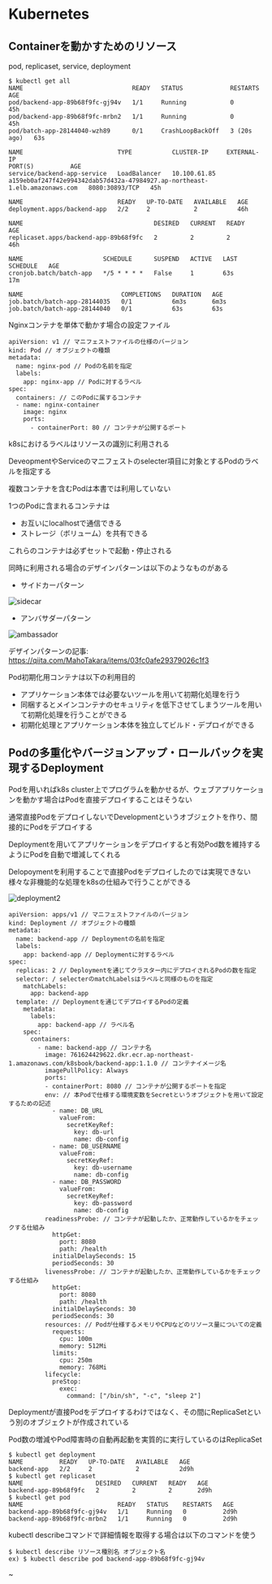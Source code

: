 # Kubernetes

## Containerを動かすためのリソース

pod, replicaset, service, deployment

```
$ kubectl get all
NAME                              READY   STATUS             RESTARTS      AGE
pod/backend-app-89b68f9fc-gj94v   1/1     Running            0             45h
pod/backend-app-89b68f9fc-mrbn2   1/1     Running            0             45h
pod/batch-app-28144040-wzh89      0/1     CrashLoopBackOff   3 (20s ago)   63s

NAME                          TYPE           CLUSTER-IP     EXTERNAL-IP                                                                  PORT(S)          AGE
service/backend-app-service   LoadBalancer   10.100.61.85   a159eb0af247f42e994342dab57d432a-47984927.ap-northeast-1.elb.amazonaws.com   8080:30893/TCP   45h

NAME                          READY   UP-TO-DATE   AVAILABLE   AGE
deployment.apps/backend-app   2/2     2            2           46h

NAME                                    DESIRED   CURRENT   READY   AGE
replicaset.apps/backend-app-89b68f9fc   2         2         2       46h

NAME                      SCHEDULE      SUSPEND   ACTIVE   LAST SCHEDULE   AGE
cronjob.batch/batch-app   */5 * * * *   False     1        63s             17m

NAME                           COMPLETIONS   DURATION   AGE
job.batch/batch-app-28144035   0/1           6m3s       6m3s
job.batch/batch-app-28144040   0/1           63s        63s
```

Nginxコンテナを単体で動かす場合の設定ファイル

```
apiVersion: v1 // マニフェストファイルの仕様のバージョン
kind: Pod // オブジェクトの種類
metadata:
  name: nginx-pod // Podの名前を指定
  labels:
    app: nginx-app // Podに対するラベル
spec:
  containers: // このPodに属するコンテナ
  - name: nginx-container
    image: nginx
    ports:
      - containerPort: 80 // コンテナが公開するポート
```

k8sにおけるラベルはリソースの識別に利用される

DeveopmentやServiceのマニフェストのselecter項目に対象とするPodのラベルを指定する

複数コンテナを含むPodは本書では利用していない

1つのPodに含まれるコンテナは

- お互いにlocalhostで通信できる
- ストレージ（ボリューム）を共有できる

これらのコンテナは必ずセットで起動・停止される

同時に利用される場合のデザインパターンは以下のようなものがある

- サイドカーパターン

![sidecar](./sidecar.png)

- アンバサダーパターン

![ambassador](./ambassador.png)

デザインパターンの記事: https://qiita.com/MahoTakara/items/03fc0afe29379026c1f3

Pod初期化用コンテナは以下の利用目的

- アプリケーション本体では必要ないツールを用いて初期化処理を行う
- 同梱するとメインコンテナのセキュリティを低下させてしまうツールを用いて初期化処理を行うことができる
- 初期化処理とアプリケーション本体を独立してビルド・デプロイができる

## Podの多重化やバージョンアップ・ロールバックを実現するDeployment

Podを用いればk8s cluster上でプログラムを動かせるが、ウェブアプリケーションを動かす場合はPodを直接デプロイすることはそうない

通常直接PodをデプロイしないでDevelopmentというオブジェクトを作り、間接的にPodをデプロイする

Deploymentを用いてアプリケーションをデプロイすると有効Pod数を維持するようにPodを自動で増減してくれる

Delopoymentを利用することで直接Podをデプロイしたのでは実現できない様々な非機能的な処理をk8sの仕組みで行うことができる

![deployment2](./deployment2.png)

```
apiVersion: apps/v1 // マニフェストファイルのバージョン
kind: Deployment // オブジェクトの種類
metadata:
  name: backend-app // Deploymentの名前を指定
  labels:
    app: backend-app // Deploymentに対するラベル
spec:
  replicas: 2 // Deploymentを通じてクラスター内にデプロイされるPodの数を指定
  selector: / selecterのmatchLabelsはラベルと同様のものを指定
    matchLabels:
      app: backend-app
  template: // Deploymentを通じてデプロイするPodの定義
    metadata:
      labels:
        app: backend-app // ラベル名
    spec:
      containers:
        - name: backend-app // コンテナ名
          image: 761624429622.dkr.ecr.ap-northeast-1.amazonaws.com/k8sbook/backend-app:1.1.0 // コンテナイメージ名
          imagePullPolicy: Always
          ports:
          - containerPort: 8080 // コンテナが公開するポートを指定
          env: // 本Podで仕様する環境変数をSecretというオブジェクトを用いて設定するための記述
            - name: DB_URL
              valueFrom:
                secretKeyRef:
                  key: db-url
                  name: db-config
            - name: DB_USERNAME
              valueFrom:
                secretKeyRef:
                  key: db-username
                  name: db-config
            - name: DB_PASSWORD
              valueFrom:
                secretKeyRef:
                  key: db-password
                  name: db-config
          readinessProbe: // コンテナが起動したか、正常動作しているかをチェックする仕組み
            httpGet:
              port: 8080
              path: /health
            initialDelaySeconds: 15
            periodSeconds: 30
          livenessProbe: // コンテナが起動したか、正常動作しているかをチェックする仕組み
            httpGet:
              port: 8080
              path: /health
            initialDelaySeconds: 30
            periodSeconds: 30
          resources: // Podが仕様するメモリやCPUなどのリソース量についての定義
            requests:
              cpu: 100m
              memory: 512Mi
            limits:
              cpu: 250m
              memory: 768Mi
          lifecycle:
            preStop:
              exec:
                command: ["/bin/sh", "-c", "sleep 2"]
```

Deploymentが直接Podをデプロイするわけではなく、その間にReplicaSetという別のオブジェクトが作成されている

Pod数の増減やPod障害時の自動再起動を実質的に実行しているのはReplicaSet

```
$ kubectl get deployment
NAME          READY   UP-TO-DATE   AVAILABLE   AGE
backend-app   2/2     2            2           2d9h
$ kubectl get replicaset
NAME                    DESIRED   CURRENT   READY   AGE
backend-app-89b68f9fc   2         2         2       2d9h
$ kubectl get pod
NAME                          READY   STATUS    RESTARTS   AGE
backend-app-89b68f9fc-gj94v   1/1     Running   0          2d9h
backend-app-89b68f9fc-mrbn2   1/1     Running   0          2d9h
```

kubectl describeコマンドで詳細情報を取得する場合は以下のコマンドを使う

```
$ kubectl describe リソース種別名 オブジェクト名
ex) $ kubectl describe pod backend-app-89b68f9fc-gj94v
```



~
